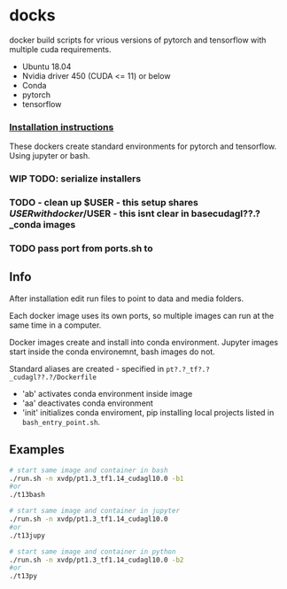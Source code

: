 # docks
docker build scripts for vrious versions of pytorch and tensorflow with multiple cuda requirements.

* Ubuntu 18.04
* Nvidia driver 450 (CUDA <= 11) or below
* Conda
* pytorch
* tensorflow

### [Installation instructions](INSTALLATION.md)

These dockers create standard environments for pytorch and tensorflow. Using jupyter or bash.
### WIP TODO: serialize installers
### TODO - clean up $USER - this setup shares $USER with docker/$USER - this isnt clear in basecudagl??.?_conda images
### TODO pass port from ports.sh to 

## Info
After installation edit run files to point to data and media folders.

Each docker image uses its own ports, so multiple images can run at the same time in a computer.

Docker images create and install into conda environment. Jupyter images start inside the conda environemnt, bash images do not.

Standard aliases are created - specified in  `pt?.?_tf?.?_cudagl??.?/Dockerfile`
* 'ab' activates conda environment inside image
* 'aa' deactivates conda environment
* 'init' initializes conda enviroment, pip installing local projects listed in `bash_entry_point.sh`.


## Examples
```bash
# start same image and container in bash
./run.sh -n xvdp/pt1.3_tf1.14_cudagl10.0 -b1
#or
./t13bash
```
```bash
# start same image and container in jupyter
./run.sh -n xvdp/pt1.3_tf1.14_cudagl10.0
#or
./t13jupy
```
```bash
# start same image and container in python
./run.sh -n xvdp/pt1.3_tf1.14_cudagl10.0 -b2
#or
./t13py
```

